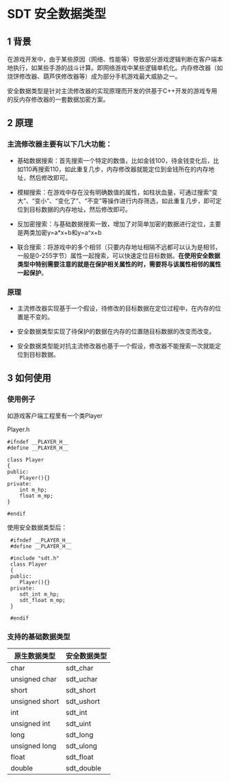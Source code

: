 SDT 安全数据类型
===

## 1 背景

在游戏开发中，由于某些原因（网络、性能等）导致部分游戏逻辑判断在客户端本地执行，如某些手游的战斗计算。即网络游戏中某些逻辑单机化。内存修改器（如烧饼修改器、葫芦侠修改器等）成为部分手机游戏最大威胁之一。

安全数据类型是针对主流修改器的实现原理而开发的供基于C++开发的游戏专用的反内存修改器的一套数据加密方案。

## 2 原理

### 主流修改器主要有以下几大功能：

- 基础数据搜索：首先搜索一个特定的数值，比如金钱100，待金钱变化后，比如110再搜索110，如此重复几步，内存修改器就能定位到金钱所在的内存地址，然后修改即可。

- 模糊搜索：在游戏中存在没有明确数值的属性，如柱状血量，可通过搜索“变大”、“变小”、“变化了”、“不变”等操作进行内存筛选，如此重复几步，即可定位到目标数据的内存地址，然后修改即可。

- 反加密搜索：与基础数据搜索一致，增加了对简单加密的数据进行定位，主要是两类加密y=a*x+b和y=a^x+b

- 联合搜索：将游戏中的多个相邻（只要内存地址相隔不远都可以认为是相邻，一般是0-255字节）属性一起搜索，可以快速定位目标数据。**在使用安全数据类型中特别需要注意的就是在保护相关属性的时，需要将与该属性相邻的属性一起保护**。

### 原理
- 主流修改器实现基于一个假设，待修改的目标数据在定位过程中，在内存的位置是不变的。

- 安全数据类型实现了待保护的数据在内存的位置随目标数据的改变而改变。

- 安全数据类型能对抗主流修改器也基于一个假设，修改器不能搜索一次就能定位到目标数据。


## 3 如何使用

### 使用例子

如游戏客户端工程里有一个类Player

Player.h

	#ifndef __PLAYER_H__
	#define __PLAYER_H__
	
	class Player
	{
	public:
		Player(){}
	private:
		int m_hp;
		float m_mp;
	}
	
	#endif

使用安全数据类型后：

	 #ifndef __PLAYER_H__
	 #define __PLAYER_H__
	 
	 #include "sdt.h"
	 class Player
	 {
	 public:
	 	Player(){}
	 private:
	 	sdt_int m_hp;
	 	sdt_float m_mp;
	 }
	 
	 #endif
	 
### 支持的基础数据类型

| 原生数据类型   | 安全数据类型 |
|--------------|------------|
|char          |sdt_char    |
|unsigned char |sdt_uchar   |
|short         |sdt_short   |
|unsigned short|sdt_ushort  |
|int           |sdt_int     |
|unsigned int  |sdt_uint    |
|long          |sdt_long    |
|unsigned long |sdt_ulong   |
|float         |sdt_float   |
|double        |sdt_double  |





	 





